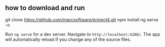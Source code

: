 ## how to download and run
git clone https://github.com/marcsoftware/project4.git
npm install
ng serve -o



Run `ng serve` for a dev server. Navigate to `http://localhost:4200/`. The app will automatically reload if you change any of the source files.
